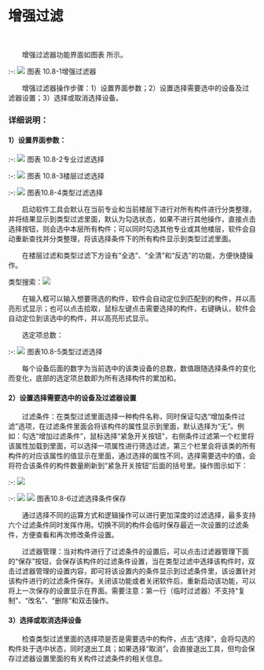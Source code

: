 # 增强过滤
<br/>

&emsp;&emsp;增强过滤器功能界面如图表 所示。


:-: ![](images/555.png)
图表 10.8-1增强过滤器

&emsp;&emsp;增强过滤器操作步骤：1）设置界面参数；2）设置选择需要选中的设备及过滤器设置；3）选择或取消选择设备。

### 详细说明：

#### 1）设置界面参数：

:-: ![](images/556.png)
图表 10.8-2专业过滤选择

:-: ![](images/557.png)
图表 10.8-3楼层过滤选择

:-: ![](images/558.png)
图表10.8-4类型过滤选择

&emsp;&emsp;启动软件工具会默认在当前专业和当前楼层下进行对所有构件进行分类整理，并将结果显示到类型过滤里面，默认为勾选状态，如果不进行其他操作，直接点击选择按钮，则会选中本层所有构件；可以同时勾选其他专业或其他楼层，软件会自动重新查找并分类整理，将该选择条件下的所有构件显示到类型过滤里面。

&emsp;&emsp;在楼层过滤和类型过滤下方设有“全选”、“全清”和“反选”的功能，方便快捷操作。

类型搜索：![](images/559.png)

&emsp;&emsp;在输入框可以输入想要筛选的构件，软件会自动定位到匹配到的构件，并以高亮形式显示；也可以点击拾取，鼠标左键点击需要选择的构件，右键确认，软件会自动定位到该选中的构件，并以高亮形式显示。

&emsp;&emsp;选定项总数：

:-: ![](images/560.png)
图表10.8-5类型过滤选择

&emsp;&emsp;每个设备后面的数字为当前选中的该类设备的总数，数值跟随选择条件的变化而变化，底部的选定项总数即为所有选择构件的累加和。

#### 2）设置选择需要选中的设备及过滤器设置

&emsp;&emsp;过滤条件：在类型过滤里面选择一种构件名称，同时保证勾选“增加条件过滤”选项，在过滤条件里面会将该构件的属性显示到里面，默认选择为“无”。例如：勾选“增加过滤条件”，鼠标选择“紧急开关按钮”，右侧条件过滤第一个栏里将该属性加载到里面，可以选择一项属性进行筛选过滤，第三个栏里会将该类的所有构件的对应该属性的值显示在里面，通过选择的属性不同，选择需要选中的值，会将符合该条件的构件数量刷新到“紧急开关按钮”后面的括号里。操作图示如下：

:-: ![](images/561.png)

:-: ![](images/562.png)    ![](images/563.png)
图表10.8-6过滤选择条件保存

&emsp;&emsp;通过选择不同的运算方式和逻辑操作可以进行更加深度的过滤选择，最多支持六个过滤条件同时发挥作用。切换不同的构件会临时保存最近一次设置的过滤条件，方便查看和再次修改条件设置。

&emsp;&emsp;过滤器管理：当对构件进行了过滤条件的设置后，可以点击过滤器管理下面的“保存”按钮，会保存该构件的过滤条件设置，当在类型过滤中选择该构件时，双击过滤器管理的设置内容，即可将该设置内的条件显示到过滤条件里，该设置针对该构件进行的过滤条件保存。关闭该功能或者关闭软件后，重新启动该功能，可以将上一次保存的设置显示在界面。需要注意：第一行（临时过滤器）不支持“复制”、“改名”、“删除”和双击操作。

#### 3）选择或取消选择设备

&emsp;&emsp;检查类型过滤里面的选择项是否是需要选中的构件，点击“选择”，会将勾选的构件处于选中状态，同时退出工具；如果选择“取消”，会直接退出工具，但均会保存过滤器设置里面的有关构件过滤条件的相关信息。